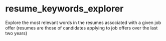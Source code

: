 # resume_keywords_explorer
Explore the most relevant words in the resumes associated with a given job offer (resumes are those of candidates applying to job offers over the last two years)
